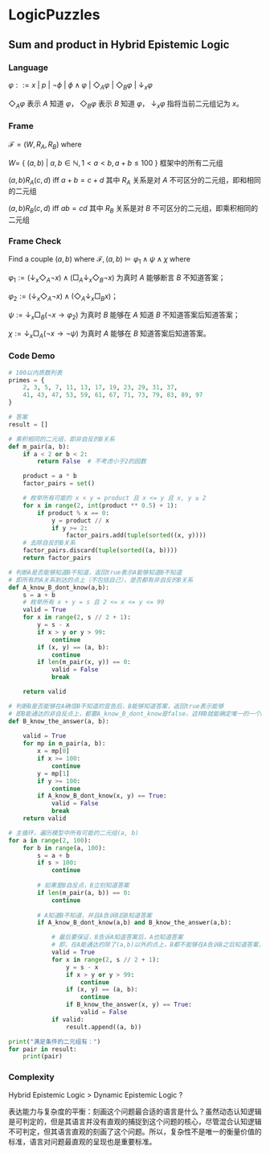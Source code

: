 # LogicPuzzles

## Sum and product in Hybrid Epistemic Logic

### Language
$\varphi::=x\ |\ p\ |\ \neg\phi\ |\ \phi\land\varphi\ |\ \Diamond_A\varphi\ |\ \Diamond_B\varphi\ |\ \downarrow_x\varphi$

$\Diamond_A\varphi$ 表示 $A$ 知道 $\varphi$， $\Diamond_B\varphi$ 表示 $B$ 知道 $\varphi$， $\downarrow_x\varphi$ 指将当前二元组记为 $x$。

### Frame

$\mathcal{F} = (W,R_A,R_B)$ where

$W=$ { $(a,b)\ |\ a,b\in\mathbb{N},1<a<b, a+b\le 100$ } 框架中的所有二元组

$(a,b)R_A(c,d)$ iff $a+b = c+d$ 其中 $R_A$ 关系是对 $A$ 不可区分的二元组，即和相同的二元组

$(a,b)R_B(c,d)$ iff $ab = cd$ 其中 $R_B$ 关系是对 $B$ 不可区分的二元组，即乘积相同的二元组

### Frame Check
Find a couple $(a,b)$ where $\mathcal{F},(a,b)\vDash \varphi_1\land\psi\land\chi$ where

$\varphi_1:=(\downarrow_x\Diamond_A\neg x)\land (\Box_A\downarrow_x\Diamond_B\neg x)$ 为真时 $A$ 能够断言 $B$ 不知道答案；

$\varphi_2:=(\downarrow_x\Diamond_A\neg x)\land (\Diamond_A\downarrow_x\Box_B x)$；

$\psi:=\downarrow_x\Box_B(\neg x\rightarrow\varphi_2)$ 为真时 $B$ 能够在 $A$ 知道 $B$ 不知道答案后知道答案；

$\chi:=\downarrow_x\Box_A(\neg x\rightarrow\neg \psi)$ 为真时 $A$ 能够在 $B$ 知道答案后知道答案。

### Code Demo
```python
# 100以内质数列表
primes = {
    2, 3, 5, 7, 11, 13, 17, 19, 23, 29, 31, 37,
    41, 43, 47, 53, 59, 61, 67, 71, 73, 79, 83, 89, 97
}

# 答案
result = []

# 乘积相同的二元组，即非自反的B关系
def m_pair(a, b):
    if a < 2 or b < 2:
        return False  # 不考虑小于2的因数

    product = a * b
    factor_pairs = set()

    # 枚举所有可能的 x × y = product 且 x <= y 且 x, y ≥ 2
    for x in range(2, int(product ** 0.5) + 1):
        if product % x == 0:
            y = product // x
            if y >= 2:
                factor_pairs.add(tuple(sorted((x, y))))
    # 去除自反的B关系
    factor_pairs.discard(tuple(sorted((a, b))))
    return factor_pairs

# 判断A是否能够知道B不知道，返回true表示A能够知道B不知道
# 即所有的A关系到达的点上（不包括自己），是否都有非自反的B关系
def A_know_B_dont_know(a,b):
    s = a + b
    # 枚举所有 x + y = s 且 2 <= x <= y <= 99
    valid = True
    for x in range(2, s // 2 + 1):
        y = s - x
        if x > y or y > 99:
            continue
        if (x, y) == (a, b):
            continue
        if len(m_pair(x, y)) == 0:
            valid = False
            break

    return valid

# 判断B是否能够在A确信B不知道的宣告后，B能够知道答案，返回true表示能够
# 即B能通达的非自反点上，都要A_know_B_dont_know是false，这样B就能确定唯一的一个A_know_B_dont_know为true的二元组，确定为答案
def B_know_the_answer(a, b):
    
    valid = True
    for mp in m_pair(a, b):
        x = mp[0]
        if x >= 100:
            continue
        y = mp[1]
        if y >= 100:
            continue
        if A_know_B_dont_know(x, y) == True:
            valid = False
            break
    return valid

# 主循环，遍历模型中所有可能的二元组(a, b)
for a in range(2, 100):
    for b in range(a, 100):
        s = a + b
        if s > 100:
            continue
        
        # 如果是B自反点，B立刻知道答案
        if len(m_pair(a, b)) == 0:
            continue
        
        # A知道B不知道，并且A告诉B后B知道答案
        if A_know_B_dont_know(a,b) and B_know_the_answer(a,b):

            # 最后要保证，B告诉A知道答案后，A也知道答案
            # 即，在A能通达的除了(a,b)以外的点上，B都不能够在A告诉B之后知道答案，只能在(a,b)上B_know_the_answer为真
            valid = True
            for x in range(2, s // 2 + 1):
                y = s - x
                if x > y or y > 99:
                    continue
                if (x, y) == (a, b):
                    continue
                if B_know_the_answer(x, y) == True:
                    valid = False
            if valid:
                result.append((a, b))

print("满足条件的二元组有：")
for pair in result:
    print(pair)
```
### Complexity
Hybrid Epistemic Logic > Dynamic Epistemic Logic ?

表达能力与复杂度的平衡：刻画这个问题最合适的语言是什么？虽然动态认知逻辑是可判定的，但是其语言并没有直观的捕捉到这个问题的核心，尽管混合认知逻辑不可判定，但其语言直观的刻画了这个问题。所以，复杂性不是唯一的衡量价值的标准，语言对问题最直观的呈现也是重要标准。
